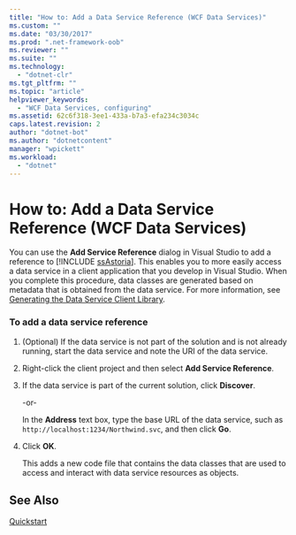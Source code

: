 ```yaml
---
title: "How to: Add a Data Service Reference (WCF Data Services)"
ms.custom: ""
ms.date: "03/30/2017"
ms.prod: ".net-framework-oob"
ms.reviewer: ""
ms.suite: ""
ms.technology: 
  - "dotnet-clr"
ms.tgt_pltfrm: ""
ms.topic: "article"
helpviewer_keywords: 
  - "WCF Data Services, configuring"
ms.assetid: 62c6f318-3ee1-433a-b7a3-efa234c3034c
caps.latest.revision: 2
author: "dotnet-bot"
ms.author: "dotnetcontent"
manager: "wpickett"
ms.workload: 
  - "dotnet"
---
```

# How to: Add a Data Service Reference (WCF Data Services)
You can use the **Add Service Reference** dialog in Visual Studio to add a reference to [!INCLUDE [ssAstoria](../../../../includes/ssastoria-md.md)]. This enables you to more easily access a data service in a client application that you develop in Visual Studio. When you complete this procedure, data classes are generated based on metadata that is obtained from the data service. For more information, see [Generating the Data Service Client Library](../../../../docs/framework/data/wcf/generating-the-data-service-client-library-wcf-data-services.md).  
  
### To add a data service reference  
  
1.  (Optional) If the data service is not part of the solution and is not already running, start the data service and note the URI of the data service.  
  
2.  Right-click the client project and then select **Add Service Reference**.  
  
3.  If the data service is part of the current solution, click **Discover**.  
  
     -or-  
  
     In the **Address** text box, type the base URL of the data service, such as `http://localhost:1234/Northwind.svc`, and then click **Go**.  
  
4.  Click **OK**.  
  
     This adds a new code file that contains the data classes that are used to access and interact with data service resources as objects.  
  
## See Also  
 [Quickstart](../../../../docs/framework/data/wcf/quickstart-wcf-data-services.md)

